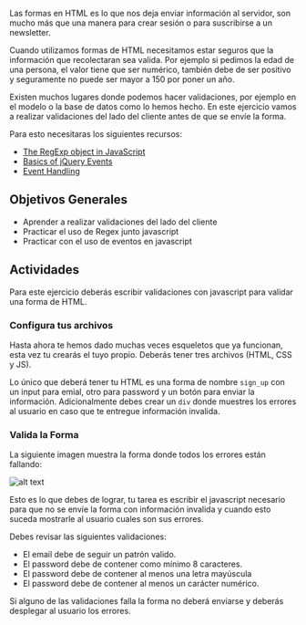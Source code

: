 Las formas en HTML es lo que nos deja enviar información al servidor, son mucho más que una manera para crear sesión o para suscribirse a un newsletter.

Cuando utilizamos formas de HTML necesitamos estar seguros que la información que recolectaran sea valida. Por ejemplo si pedimos la edad de una persona, el valor tiene que ser numérico, también debe de ser positivo y seguramente no puede ser mayor a 150 por poner un año.

Existen muchos lugares donde podemos hacer validaciones, por ejemplo en el modelo o la base de datos como lo hemos hecho. En este ejercicio vamos a realizar validaciones del lado del cliente antes de que se envíe la forma.

Para esto necesitaras los siguientes recursos:
- [The RegExp object in JavaScript](https://developer.mozilla.org/en-US/docs/Web/JavaScript/Reference/Global_Objects/RegExp)
- [Basics of jQuery Events](http://learn.jquery.com/events/event-basics/)
- [Event Handling](http://learn.jquery.com/events/handling-events/)

## Objetivos Generales

- Aprender a realizar validaciones del lado del cliente
- Practicar el uso de Regex junto javascript
- Practicar con el uso de eventos en javascript

## Actividades

Para este ejercicio deberás escribir validaciones con javascript para validar una forma de HTML.

### Configura tus archivos

Hasta ahora te hemos dado muchas veces esqueletos que ya funcionan, esta vez tu crearás el tuyo propio. Deberás tener tres archivos (HTML, CSS y JS).

Lo único que deberá tener tu HTML es una forma de nombre `sign_up` con un input para emial, otro para password y un botón para enviar la información. Adicionalmente debes crear un `div` donde muestres los errores al usuario en caso que te entregue información invalida.  

### Valida la Forma

La siguiente imagen muestra la forma donde todos los errores están fallando:

![alt text](https://codealab.files.wordpress.com/2015/06/screen-shot-2015-06-18-at-4-44-55-pm.png)

Esto es lo que debes de lograr, tu tarea es escribir el javascript necesario para que no se envíe la forma con información invalida y cuando esto suceda mostrarle al usuario cuales son sus errores.

Debes revisar las siguientes validaciones:

- El email debe de seguir un patrón valido.
- El password debe de contener como mínimo 8 caracteres.
- El password debe de contener al menos una letra mayúscula
- El password debe de contener al menos un carácter numérico.  

Si alguno de las validaciones falla la forma no deberá enviarse y deberás desplegar al usuario los errores. 
